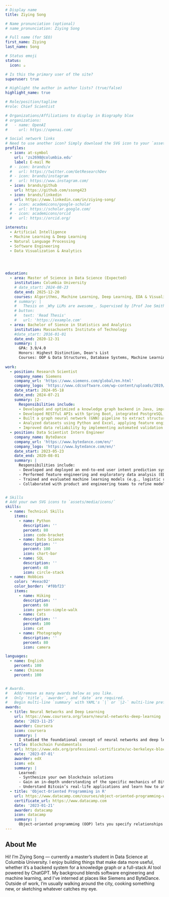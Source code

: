 ```yaml
---
# Display name
title: Ziying Song

# Name pronunciation (optional)
# name_pronunciation: Ziying Song

# Full name (for SEO)
first_name: Ziying
last_name: Song

# Status emoji
status:
  icon: ☕️

# Is this the primary user of the site?
superuser: true

# Highlight the author in author lists? (true/false)
highlight_name: true

# Role/position/tagline
#role: Chief Scientist

# Organizations/Affiliations to display in Biography blox
# organizations:
#   - name: OpenAI
#     url: https://openai.com/

# Social network links
# Need to use another icon? Simply download the SVG icon to your `assets/media/icons/` folder.
profiles:
  - icon: at-symbol
    url: 'zs2698@columbia.edu'
    label: E-mail Me
  # - icon: brands/x
  #   url: https://twitter.com/GetResearchDev
  # - icon: brands/instagram
  #   url: https://www.instagram.com/
  - icon: brands/github
    url: https://github.com/ssong423
  - icon: brands/linkedin
    url: https://www.linkedin.com/in/ziying-song/
  # - icon: academicons/google-scholar
  #   url: https://scholar.google.com/
  # - icon: academicons/orcid
  #   url: https://orcid.org/

interests:
  - Artificial Intelligence
  - Machine Learning & Deep Learning
  - Natural Language Processing
  - Software Engineering
  - Data Visualization & Analytics
  



education:
  - area: Master of Science in Data Science (Expected)
    institution: Columbia University
    # date_start: 2024-08-23
    date_end: 2025-12-20
    courses: Algorithms, Machine Learning, Deep Learning, EDA & Visualization, Statistical Inference & Modeling, Time Series
    # summary: |
    #   Thesis on _Why LLMs are awesome_. Supervised by [Prof Joe Smith](https://example.com). Presented papers at 5 IEEE conferences with the contributions being published in 2 Springer journals.
    # button:
    #   text: 'Read Thesis'
    #   url: 'https://example.com'
  - area: Bachelor of Sience in Statistics and Analytics
    institution: Massachusetts Institute of Technology
    #date_start: 2016-01-01
    date_end: 2020-12-31
    summary: |
      GPA: 3.9/4.0
      Honors: Highest Distinction, Dean's List
      Courses: OOP & Data Structures, Database Systems, Machine Learning, Data Analysis, Statistics & Probability, Operation Research
  
work:
  - position: Research Scientist
    company_name: Siemens
    company_url: 'https://www.siemens.com/global/en.html'
    company_logo: 'https://www.cdcsoftware.com/wp-content/uploads/2019/02/Siemens-Logo.png'
    date_start: 2024-05-18
    date_end: 2024-07-21
    summary: |2-
      Responsibilities include:
      - Developed and optimized a knowledge graph backend in Java, improving data retrieval speed by 30% with JSON-based filtering.
      - Developed RESTful APIs with Spring Boot, integrated PostgreSQL, and deployed to Docker, enhancing data storage and enabling real-time retrieval for ML models like GNN and Transformer-based models used for entity-linking and knowledge extraction.
      - Built a graph neural network (GNN) pipeline to extract structured data relationships, boosting entity-linking accuracy by 20%.
      - Analyzed datasets using Python and Excel, applying feature engineering and unsupervised clustering (K-Means) to detect trends in industrial data. Led 3 interns in data preprocessing.
      - Improved data reliability by implementing automated validation tests and ML-based anomaly detection (Isolation Forest, Autoencoder), increasing test coverage by 35%. Presented findings to engineers and product teams for data-informed decisions.
  - position: Data Scientist Intern Engineer
    company_name: ByteDance
    company_url: 'https://www.bytedance.com/en/'
    company_logo: 'https://www.bytedance.com/en/'
    date_start: 2023-05-23
    date_end: 2020-08-01
    summary: |
      Responsibilities include:
      - Developed and deployed an end-to-end user intent prediction system, engineering Python-based data pipelines to automate ETL processes, reducing manual workload by 5+ hours per week.
      - Performed feature engineering and exploratory data analysis (EDA) using Pandas, NumPy, and Scikit-learn, extracting behavioral signals from user interactions, click-throughs, and sessions. Optimized SQL queries for real-time data retrieval and model training.
      - Trained and evaluated machine learning models (e.g., logistic regression, decision trees, random forests) to enhance prediction accuracy by 20%. Tuned hyperparameters and assessed performance using AUC, precision, and recall.
      - Collaborated with product and engineering teams to refine model insights, driving data-informed enhancements in content ranking and recommendation strategies.


# Skills
# Add your own SVG icons to `assets/media/icons/`
skills:
  - name: Technical Skills
    items:
      - name: Python
        description: ''
        percent: 80
        icon: code-bracket
      - name: Data Science
        description: ''
        percent: 100
        icon: chart-bar
      - name: SQL
        description: ''
        percent: 40
        icon: circle-stack
  - name: Hobbies
    color: '#eeac02'
    color_border: '#f0bf23'
    items:
      - name: Hiking
        description: ''
        percent: 60
        icon: person-simple-walk
      - name: Cats
        description: ''
        percent: 100
        icon: cat
      - name: Photography
        description: ''
        percent: 80
        icon: camera

languages:
  - name: English
    percent: 100
  - name: Chinese
    percent: 100


# Awards.
#   Add/remove as many awards below as you like.
#   Only `title`, `awarder`, and `date` are required.
#   Begin multi-line `summary` with YAML's `|` or `|2-` multi-line prefix and indent 2 spaces below.
awards:
  - title: Neural Networks and Deep Learning
    url: https://www.coursera.org/learn/neural-networks-deep-learning
    date: '2023-11-25'
    awarder: Coursera
    icon: coursera
    summary: |
      I studied the foundational concept of neural networks and deep learning. By the end, I was familiar with the significant technological trends driving the rise of deep learning; build, train, and apply fully connected deep neural networks; implement efficient (vectorized) neural networks; identify key parameters in a neural network’s architecture; and apply deep learning to your own applications.
  - title: Blockchain Fundamentals
    url: https://www.edx.org/professional-certificate/uc-berkeleyx-blockchain-fundamentals
    date: '2023-07-01'
    awarder: edX
    icon: edx
    summary: |
      Learned:
      - Synthesize your own blockchain solutions
      - Gain an in-depth understanding of the specific mechanics of Bitcoin
      - Understand Bitcoin’s real-life applications and learn how to attack and destroy Bitcoin, Ethereum, smart contracts and Dapps, and alternatives to Bitcoin’s Proof-of-Work consensus algorithm
  - title: 'Object-Oriented Programming in R'
    url: https://www.datacamp.com/courses/object-oriented-programming-with-s3-and-r6-in-r
    certificate_url: https://www.datacamp.com
    date: '2023-01-21'
    awarder: datacamp
    icon: datacamp
    summary: |
      Object-oriented programming (OOP) lets you specify relationships between functions and the objects that they can act on, helping you manage complexity in your code. This is an intermediate level course, providing an introduction to OOP, using the S3 and R6 systems. S3 is a great day-to-day R programming tool that simplifies some of the functions that you write. R6 is especially useful for industry-specific analyses, working with web APIs, and building GUIs.
---
```


## About Me

Hi! I’m Ziying Song — currently a master’s student in Data Science at Columbia University. I enjoy building things that make data more useful, whether it’s a backend system for a knowledge graph or a full-stack AI tool powered by ChatGPT. My background blends software engineering and machine learning, and I’ve interned at places like Siemens and ByteDance. Outside of work, I’m usually walking around the city, cooking something new, or sketching whatever catches my eye.
